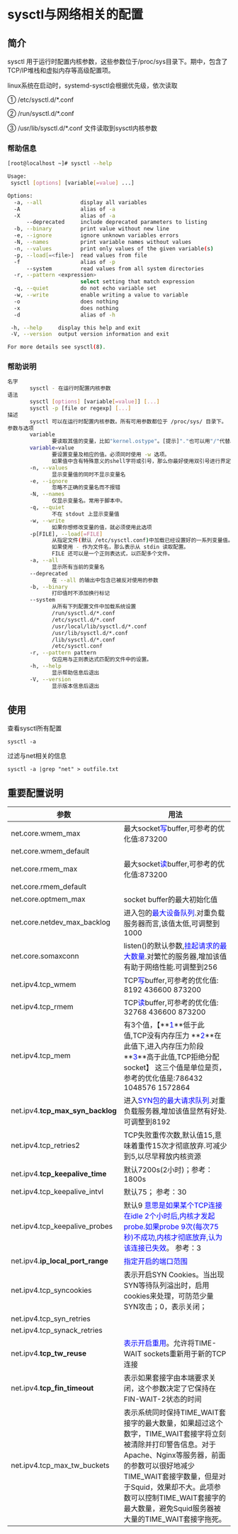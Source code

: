 # sysctl与网络相关的配置

## 简介

sysctl 用于运行时配置内核参数，这些参数位于/proc/sys目录下。期中，包含了TCP/IP堆栈和虚拟内存等高级配置项。

linux系统在启动时，systemd-sysctl会根据优先级，依次读取

 ① /etc/sysctl.d/\*.conf

 ② /run/sysctl.d/\*.conf

 ③ /usr/lib/sysctl.d/*.conf  文件读取到sysctl内核参数



### 帮助信息

```sh
[root@localhost ~]# sysctl --help

Usage:
 sysctl [options] [variable[=value] ...]

Options:
  -a, --all            display all variables
  -A                   alias of -a
  -X                   alias of -a
      --deprecated     include deprecated parameters to listing
  -b, --binary         print value without new line
  -e, --ignore         ignore unknown variables errors
  -N, --names          print variable names without values
  -n, --values         print only values of the given variable(s)
  -p, --load[=<file>]  read values from file
  -f                   alias of -p
      --system         read values from all system directories
  -r, --pattern <expression>
                       select setting that match expression
  -q, --quiet          do not echo variable set
  -w, --write          enable writing a value to variable
  -o                   does nothing
  -x                   does nothing
  -d                   alias of -h

 -h, --help     display this help and exit
 -V, --version  output version information and exit

For more details see sysctl(8).

```



### 帮助说明

```sh
名字
       sysctl - 在运行时配置内核参数
语法
       sysctl [options] [variable[=value]] [...]
       sysctl -p [file or regexp] [...]
描述
       sysctl 可以在运行时配置内核参数。所有可用参数都位于 /proc/sys/ 目录下。
参数与选项
       variable
              要读取其值的变量，比如"kernel.ostype"。[提示]"."也可以用"/"代替。
       variable=value
              要设置变量及相应的值。必须同时使用 -w 选项。
              如果值中含有特殊意义的shell字符或引号，那么你最好使用双引号进行界定。
       -n, --values
              显示变量值的同时不显示变量名
       -e, --ignore
              忽略不正确的变量名而不报错
       -N, --names
              仅显示变量名。常用于脚本中。
       -q, --quiet
              不在 stdout 上显示变量值
       -w, --write
              如果你想修改变量的值，就必须使用此选项
       -p[FILE], --load[=FILE]
              从指定文件(默认 /etc/sysctl.conf)中加载已经设置好的一系列变量值。
              如果使用 - 作为文件名，那么表示从 stdin 读取配置。
              FILE 还可以是一个正则表达式，以匹配多个文件。
       -a, --all
              显示所有当前的变量名
       --deprecated
              在 --all 的输出中包含已被反对使用的参数
       -b, --binary
              打印值时不添加换行标记
       --system
              从所有下列配置文件中加载系统设置
              /run/sysctl.d/*.conf
              /etc/sysctl.d/*.conf
              /usr/local/lib/sysctl.d/*.conf
              /usr/lib/sysctl.d/*.conf
              /lib/sysctl.d/*.conf
              /etc/sysctl.conf
       -r, --pattern pattern
              仅应用与正则表达式匹配的文件中的设置。
       -h, --help
              显示帮助信息后退出
       -V, --version
              显示版本信息后退出
```



## 使用

查看sysctl所有配置

```shell
sysctl -a
```



过滤与net相关的信息

```shell
sysctl -a |grep "net" > outfile.txt
```



## 重要配置说明

| 参数                             | 用法                                                         |
| -------------------------------- | ------------------------------------------------------------ |
| net.core.wmem_max                | 最大socket<font color="blue">写</font>buffer,可参考的优化值:873200 |
| net.core.wmem_default            |                                                              |
| net.core.rmem_max                | 最大socket<font color="blue">读</font>buffer,可参考的优化值:873200 |
| net.core.rmem_default            |                                                              |
| net.core.optmem_max              | socket buffer的最大初始化值                                  |
| net.core.netdev_max_backlog      | 进入包的<font color="blue">最大设备队列</font>.对重负载服务器而言,该值太低,可调整到1000 |
| net.core.somaxconn               | listen()的默认参数,<font color="blue">挂起请求的最大数量</font>.对繁忙的服务器,增加该值有助于网络性能.可调整到256 |
| net.ipv4.tcp_wmem                | TCP<font color="blue">写</font>buffer,可参考的优化值: 8192 436600 873200 |
| net.ipv4.tcp_rmem                | TCP<font color="blue">读</font>buffer,可参考的优化值: 32768 436600 873200 |
| net.ipv4.tcp_mem                 | 有3个值，【**<font color="blue">1</font>**低于此值,TCP没有内存压力 **<font color="blue">2</font>**在此值下,进入内存压力阶段 **<font color="blue">3</font>**高于此值,TCP拒绝分配socket】 这三个值是单位是页，参考的优化值是:786432 1048576 1572864 |
| net.ipv4.**tcp_max_syn_backlog** | 进入<font color="blue">SYN包的最大请求队列</font>.对重负载服务器,增加该值显然有好处.可调整到8192 |
| net.ipv4.tcp_retries2            | TCP失败重传次数,默认值15,意味着重传15次才彻底放弃.可减少到5,以尽早释放内核资源 |
| net.ipv4.**tcp_keepalive_time**  | 默认7200s(2小时)；参考：1800s                                |
| net.ipv4.tcp_keepalive_intvl     | 默认75； 参考：30                                            |
| net.ipv4.tcp_keepalive_probes    | 默认9  <font color="blue">意思是如果某个TCP连接在idle 2个小时后,内核才发起probe.如果probe 9次(每次75秒)不成功,内核才彻底放弃,认为该连接已失效</font>。 参考：3 |
| net.ipv4.**ip_local_port_range** | <font color="blue">指定开启的端口范围</font>                 |
| net.ipv4.tcp_syncookies          | 表示开启SYN Cookies。当出现SYN等待队列溢出时，启用cookies来处理，可防范少量SYN攻击；0，表示关闭； |
| net.ipv4.tcp_syn_retries         |                                                              |
| net.ipv4.tcp_synack_retries      |                                                              |
| net.ipv4.**tcp_tw_reuse**        | <font color="blue">表示开启重用</font>。允许将TIME-WAIT sockets重新用于新的TCP连接 |
| net.ipv4.**tcp_fin_timeout**     | 表示如果套接字由本端要求关闭，这个参数决定了它保持在FIN-WAIT-2状态的时间 |
| net.ipv4.tcp_max_tw_buckets      | 表示系统同时保持TIME_WAIT套接字的最大数量，如果超过这个数字，TIME_WAIT套接字将立刻被清除并打印警告信息。对于Apache、Nginx等服务器，前面的参数可以很好地减少TIME_WAIT套接字数量，但是对于Squid，效果却不大。此项参数可以控制TIME_WAIT套接字的最大数量，避免Squid服务器被大量的TIME_WAIT套接字拖死。 |

